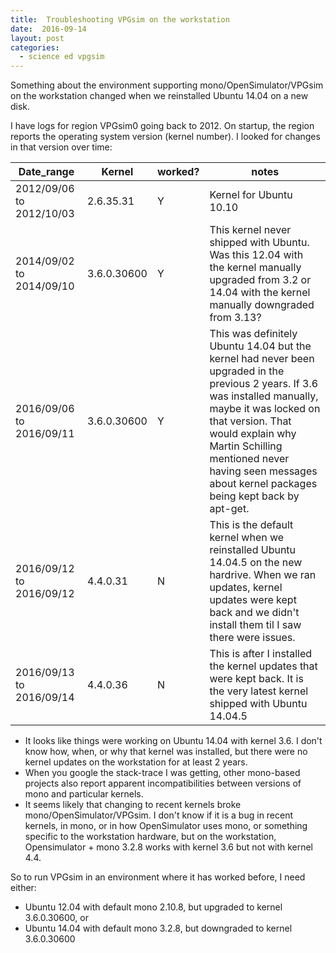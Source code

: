 ```yaml
---
title:  Troubleshooting VPGsim on the workstation
date:  2016-09-14
layout: post
categories:
  - science ed vpgsim
---
```

Something about the environment supporting mono/OpenSimulator/VPGsim on the workstation changed when we reinstalled Ubuntu 14.04 on a new disk.

I have logs for region VPGsim0 going back to 2012. On startup, the region reports the operating system version (kernel number). I looked for changes in that version over time:

| Date_range | Kernel | worked? | notes |
| ---------- | ------ | ------- | ----- |
| 2012/09/06 to 2012/10/03 | 2.6.35.31   | Y | Kernel for Ubuntu 10.10 |
| 2014/09/02 to 2014/09/10 | 3.6.0.30600 | Y | This kernel never shipped with Ubuntu. Was this 12.04 with the kernel manually upgraded from 3.2 or 14.04 with the kernel manually downgraded from 3.13? |
| 2016/09/06 to 2016/09/11 | 3.6.0.30600 | Y | This was definitely Ubuntu 14.04 but the kernel had never been upgraded in the previous 2 years. If 3.6 was installed manually, maybe it was locked on that version. That would explain why Martin Schilling mentioned never having seen messages about kernel packages being kept back by apt-get. |
| 2016/09/12 to 2016/09/12 | 4.4.0.31    | N | This is the default kernel when we reinstalled Ubuntu 14.04.5 on the new hardrive. When we ran updates, kernel updates were kept back and we didn't install them til I saw there were issues. |
| 2016/09/13 to 2016/09/14 | 4.4.0.36    | N | This is after I installed the kernel updates that were kept back. It is the very latest kernel shipped with Ubuntu 14.04.5 |

  * It looks like things were working on Ubuntu 14.04 with kernel 3.6. I don't know how, when, or why that kernel was installed, but there were no kernel updates on the workstation for at least 2 years.
  * When you google the stack-trace I was getting, other mono-based projects also report apparent incompatibilities between versions of mono and particular kernels.
  * It seems likely that changing to recent kernels broke mono/OpenSimulator/VPGsim. I don't know if it is a bug in recent kernels, in mono, or in how OpenSimulator uses mono, or something specific to the workstation hardware, but on the workstation, Opensimulator + mono 3.2.8 works with kernel 3.6 but not with kernel 4.4.

So to run VPGsim in an environment where it has worked before, I need either:
  * Ubuntu 12.04 with default mono 2.10.8, but upgraded to kernel 3.6.0.30600, or
  * Ubuntu 14.04 with default mono 3.2.8, but downgraded to kernel 3.6.0.30600
